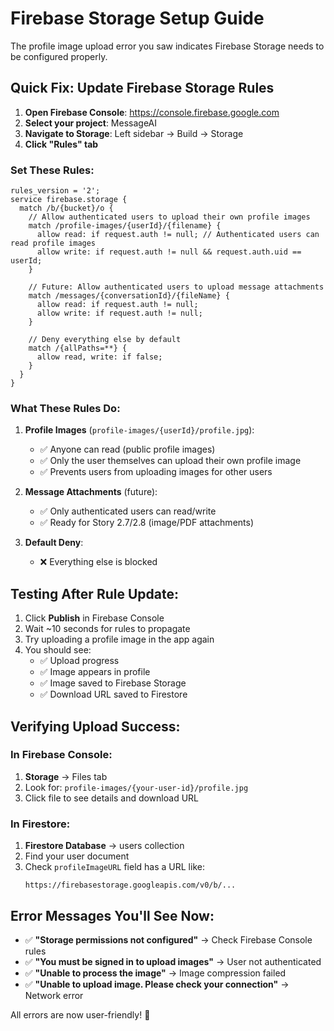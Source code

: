 # Firebase Storage Setup Guide

The profile image upload error you saw indicates Firebase Storage needs to be configured properly.

## Quick Fix: Update Firebase Storage Rules

1. **Open Firebase Console**: https://console.firebase.google.com
2. **Select your project**: MessageAI
3. **Navigate to Storage**: Left sidebar → Build → Storage
4. **Click "Rules" tab**

### Set These Rules:

```
rules_version = '2';
service firebase.storage {
  match /b/{bucket}/o {
    // Allow authenticated users to upload their own profile images
    match /profile-images/{userId}/{filename} {
      allow read: if request.auth != null; // Authenticated users can read profile images
      allow write: if request.auth != null && request.auth.uid == userId;
    }
    
    // Future: Allow authenticated users to upload message attachments
    match /messages/{conversationId}/{fileName} {
      allow read: if request.auth != null;
      allow write: if request.auth != null;
    }
    
    // Deny everything else by default
    match /{allPaths=**} {
      allow read, write: if false;
    }
  }
}
```

### What These Rules Do:

1. **Profile Images** (`profile-images/{userId}/profile.jpg`):
   - ✅ Anyone can read (public profile images)
   - ✅ Only the user themselves can upload their own profile image
   - ✅ Prevents users from uploading images for other users

2. **Message Attachments** (future):
   - ✅ Only authenticated users can read/write
   - ✅ Ready for Story 2.7/2.8 (image/PDF attachments)

3. **Default Deny**:
   - ❌ Everything else is blocked

## Testing After Rule Update:

1. Click **Publish** in Firebase Console
2. Wait ~10 seconds for rules to propagate
3. Try uploading a profile image in the app again
4. You should see:
   - ✅ Upload progress
   - ✅ Image appears in profile
   - ✅ Image saved to Firebase Storage
   - ✅ Download URL saved to Firestore

## Verifying Upload Success:

### In Firebase Console:

1. **Storage** → Files tab
2. Look for: `profile-images/{your-user-id}/profile.jpg`
3. Click file to see details and download URL

### In Firestore:

1. **Firestore Database** → users collection
2. Find your user document
3. Check `profileImageURL` field has a URL like:
   ```
   https://firebasestorage.googleapis.com/v0/b/...
   ```

## Error Messages You'll See Now:

- ✅ **"Storage permissions not configured"** → Check Firebase Console rules
- ✅ **"You must be signed in to upload images"** → User not authenticated
- ✅ **"Unable to process the image"** → Image compression failed
- ✅ **"Unable to upload image. Please check your connection"** → Network error

All errors are now user-friendly! 🎉

